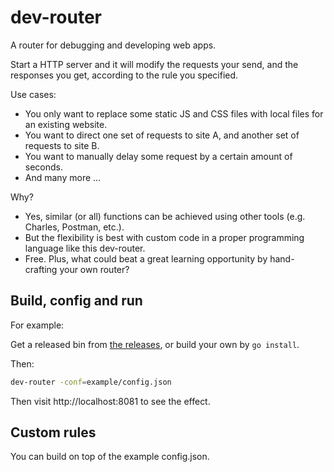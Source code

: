 # dev-router

A router for debugging and developing web apps.

Start a HTTP server and it will modify the requests your send, and the responses you get, according to the rule you specified.

Use cases:
- You only want to replace some static JS and CSS files with local files for an existing website.
- You want to direct one set of requests to site A, and another set of requests to site B.
- You want to manually delay some request by a certain amount of seconds.
- And many more ...

Why?
- Yes, similar (or all) functions can be achieved using other tools (e.g. Charles, Postman, etc.).
- But the flexibility is best with custom code in a proper programming language like this dev-router.
- Free. Plus, what could beat a great learning opportunity by hand-crafting your own router?

## Build, config and run

For example:

Get a released bin from [the releases](https://github.com/bradleyzhou/dev-router/releases), or build your own by `go install`.

Then:
```bash
dev-router -conf=example/config.json
```

Then visit http://localhost:8081 to see the effect.

## Custom rules

You can build on top of the example config.json.

